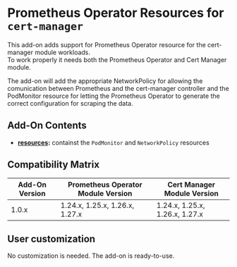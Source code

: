 # Prometheus Operator Resources for `cert-manager`

This add-on adds support for Prometheus Operator resource for the cert-manager module workloads.  
To work properly it needs both the Prometheus Operator and Cert Manager module.

The add-on will add the appropriate NetworkPolicy for allowing the comunication between Prometheus and the
cert-manager controller and the PodMonitor resource for letting the Prometheus Operator to generate the correct
configuration for scraping the data.

## Add-On Contents

- **[resources](./resources):** containst the `PodMonitor` and `NetworkPolicy` resources

## Compatibility Matrix

| Add-On Version | Prometheus Operator Module Version | Cert Manager Module Version    |
|----------------|------------------------------------|--------------------------------|
| 1.0.x          | 1.24.x, 1.25.x, 1.26.x, 1.27.x     | 1.24.x, 1.25.x, 1.26.x, 1.27.x |

## User customization

No customization is needed. The add-on is ready-to-use.

